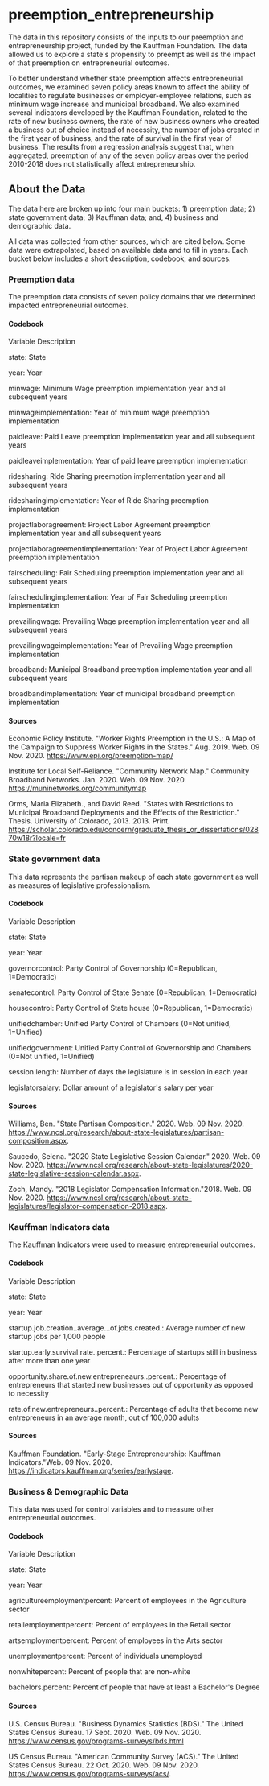 # preemption_entrepreneurship
The data in this repository consists of the inputs to our preemption and entrepreneurship project, funded by the Kauffman Foundation. The data allowed us to explore a state's propensity to preempt as well as the impact of that preemption on entrepreneurial outcomes.

To better understand whether state preemption affects entrepreneurial outcomes, we examined seven policy areas known to affect the ability of localities to regulate businesses or employer-employee relations, such as minimum wage increase and municipal broadband. We also examined several indicators developed by the Kauffman Foundation, related to the rate of new business owners, the rate of new business owners who created a business out of choice instead of necessity, the number of jobs created in the first year of business, and the rate of survival in the first year of business. The results from a regression analysis suggest that, when aggregated, preemption of any of the seven policy areas over the period 2010-2018 does not statistically affect entrepreneurship.

## About the Data
The data here are broken up into four main buckets: 1) preemption data; 2) state government data; 3) Kauffman data; and, 4) business and demographic data. 

All data was collected from other sources, which are cited below. Some data were extrapolated, based on available data and to fill in years. Each bucket below includes a short description, codebook, and sources.

### Preemption data
The preemption data consists of seven policy domains that we determined impacted entrepreneurial outcomes. 

#### Codebook
Variable	Description

state:	State

year:	Year

minwage:	Minimum Wage preemption implementation year and all subsequent years

minwageimplementation:	Year of minimum wage preemption implementation

paidleave:	Paid Leave preemption implementation year and all subsequent years

paidleaveimplementation:	Year of paid leave preemption implementation

ridesharing:	Ride Sharing preemption implementation year and all subsequent years

ridesharingimplementation:	Year of Ride Sharing preemption implementation

projectlaboragreement:	Project Labor Agreement preemption implementation year and all subsequent years

projectlaboragreementimplementation:	Year of Project Labor Agreement preemption implementation

fairscheduling:	Fair Scheduling preemption implementation year and all subsequent years

fairschedulingimplementation:	Year of Fair Scheduling preemption implementation

prevailingwage:	Prevailing Wage preemption implementation year and all subsequent years

prevailingwageimplementation:	Year of Prevailing Wage preemption implementation

broadband:	Municipal Broadband preemption implementation year and all subsequent years

broadbandimplementation:	Year of municipal broadband preemption implementation

#### Sources
Economic Policy Institute. "Worker Rights Preemption in the U.S.: A Map of the Campaign to Suppress Worker Rights in the States." Aug. 2019. Web. 09 Nov. 2020. https://www.epi.org/preemption-map/

Institute for Local Self-Reliance. "Community Network Map." Community Broadband Networks. Jan. 2020. Web. 09 Nov. 2020. https://muninetworks.org/communitymap

Orms, Maria Elizabeth., and David Reed. "States with Restrictions to Municipal Broadband Deployments and the Effects of the Restriction." Thesis. University of Colorado, 2013. 2013. Print. https://scholar.colorado.edu/concern/graduate_thesis_or_dissertations/02870w18r?locale=fr

### State government data
This data represents the partisan makeup of each state government as well as measures of legislative professionalism. 

#### Codebook
Variable	Description

state:	State

year:	Year

governorcontrol:	Party Control of Governorship (0=Republican, 1=Democratic)

senatecontrol:	Party Control of State Senate (0=Republican, 1=Democratic)

housecontrol:	Party Control of State house (0=Republican, 1=Democratic)

unifiedchamber:	Unified Party Control of Chambers (0=Not unified, 1=Unified)

unifiedgovernment:	Unified Party Control of Governorship and Chambers (0=Not unified, 1=Unified)

session.length:	Number of days the legislature is in session in each year

legislatorsalary:	Dollar amount of a legislator's salary per year

#### Sources
Williams, Ben. "State Partisan Composition." 2020. Web. 09 Nov. 2020. <https://www.ncsl.org/research/about-state-legislatures/partisan-composition.aspx>.

Saucedo, Selena. "2020 State Legislative Session Calendar." 2020. Web. 09 Nov. 2020. <https://www.ncsl.org/research/about-state-legislatures/2020-state-legislative-session-calendar.aspx>.

Zoch, Mandy. "2018 Legislator Compensation Information."2018. Web. 09 Nov. 2020. <https://www.ncsl.org/research/about-state-legislatures/legislator-compensation-2018.aspx>.

### Kauffman Indicators data
The Kauffman Indicators were used to measure entrepreneurial outcomes. 

#### Codebook
Variable	Description

state:	State

year:	Year

startup.job.creation..average...of.jobs.created.:	Average number of new startup jobs per 1,000 people

startup.early.survival.rate..percent.:	Percentage of startups still in business after more than one year

opportunity.share.of.new.entrepreneaurs..percent.:	Percentage of entrepreneurs that started new businesses out of opportunity as opposed to necessity

rate.of.new.entrepreneurs..percent.:	Percentage of adults that become new entrepreneurs in an average month, out of 100,000 adults

#### Sources
Kauffman Foundation. "Early-Stage Entrepreneurship: Kauffman Indicators."Web. 09 Nov. 2020. <https://indicators.kauffman.org/series/earlystage>.

### Business & Demographic Data
This data was used for control variables and to measure other entrepreneurial outcomes. 

#### Codebook
Variable	Description

state:	State

year: Year

agricultureemploymentpercent:	Percent of employees in the Agriculture sector

retailemploymentpercent:	Percent of employees in the Retail sector

artsemploymentpercent:	Percent of employees in the Arts sector

unemploymentpercent:	Percent of individuals unemployed

nonwhitepercent:	Percent of people that are non-white

bachelors.percent:	Percent of people that have at least a Bachelor's Degree

#### Sources
U.S. Census Bureau. "Business Dynamics Statistics (BDS)." The United States Census Bureau. 17 Sept. 2020. Web. 09 Nov. 2020. https://www.census.gov/programs-surveys/bds.html

US Census Bureau. "American Community Survey (ACS)." The United States Census Bureau. 22 Oct. 2020. Web. 09 Nov. 2020. <https://www.census.gov/programs-surveys/acs/>.

